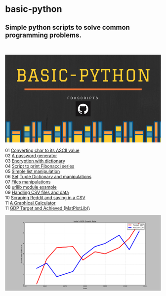 # basic-python

## Simple python scripts to solve common programming problems.

<br/><br/>
![basic---python](https://github.com/foxscripts/basic-python/blob/master/%23basic-python.png)


01  [Converting char to its ASCII value](ascii.py)\
02  [A password generator](passgen.py)\
03  [Encryption with dictionary](encryptdict.py)\
04  [Script to print Fibonacci series](fibonacci.py)\
05  [Simple list manipulation](list.py)\
06  [Set,Tuple,Dictionary and manipulations](setstuplesdict.py)\
07  [Files manipulations](files.py)\
08  [urllib module example](urllib.py)\
09  [Handling CSV files and data](csv.py)\
10  [Scraping Reddit and saving in a CSV](scrapper.py)\
11  [A Graphical Calculator](calci.py)\
11  [GDP Target and Achieved (MatPlotLib)](scrapper.py)\

![gdp--graph](https://github.com/foxscripts/basic-python/blob/master/gdp.png)
